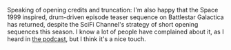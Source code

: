 Speaking of opening credits and truncation: I'm also happy that the Space 1999 inspired, drum-driven episode teaser sequence on Battlestar Galactica has returned, despite the SciFi Channel's strategy of short opening sequences this season.  I know a lot of people have complained about it, as I heard in [the podcast][bsgpod], but I think it's a nice touch.

[bsgpod]: http://www.scifi.com/battlestar/downloads/podcast/
